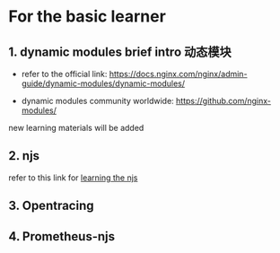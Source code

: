 # For the basic learner

## 1. dynamic modules brief intro 动态模块

- refer to the official link: https://docs.nginx.com/nginx/admin-guide/dynamic-modules/dynamic-modules/

- dynamic modules community worldwide: https://github.com/nginx-modules/

new learning materials will be added

## 2. njs

refer to this link for [learning the njs](https://www.mywaiting.com/weblogs/introducing-nginx-njs/#%E5%88%9D%E8%AF%86-nginx-njs)

## 3. Opentracing

## 4. Prometheus-njs
